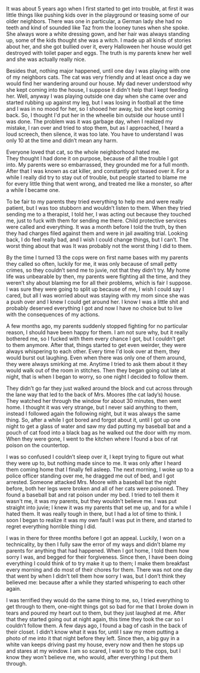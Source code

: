  

It was about 5 years ago when I first started to get into trouble, at first it was little things like pushing kids over in the playground or teasing some of our older neighbors. There was one in particular, a German lady she had no teeth and kind of sounded like Taz from the looney tunes when she spoke. She always wore a white dressing gown, and her hair was always standing up, some of the kids thought she was a witch. I made up all kinds of stories about her, and she got bullied over it, every Halloween her house would get destroyed with toilet paper and eggs. The truth is my parents knew her well and she was actually really nice.  

Besides that, nothing major happened, until one day I was playing with one of my neighbors cats. The cat was very friendly and at least once a day we would find her wandering around our house. My dad never understood why she kept coming into the house, I suppose it didn't help that I kept feeding her. Well, anyway I was playing outside one day when she came over and started rubbing up against my leg, but I was losing in football at the time and I was in no mood for her, so I shooed her away, but she kept coming back. So, I thought I'd put her in the wheelie bin outside our house until I was done. The problem was it was garbage day, when I realized my mistake, I ran over and tried to stop them, but as I approached, I heard a loud screech, then silence, it was too late. You have to understand I was only 10 at the time and didn’t mean any harm. 

Everyone loved that cat, so the whole neighborhood hated me. They thought I had done it on purpose, because of all the trouble I got into. My parents were so embarrassed, they grounded me for a full month. After that I was known as cat killer, and constantly got teased over it. For a while I really did try to stay out of trouble, but people started to blame me for every little thing that went wrong, and treated me like a monster, so after a while I became one.  

To be fair to my parents they tried everything to help me and were really patient, but I was too stubborn and wouldn’t listen to them. When they tried sending me to a therapist, I told her, I was acting out because they touched me, just to fuck with them for sending me there. Child protective services were called and everything. It was a month before I told the truth, by then they had charges filed against them and were in jail awaiting trial. Looking back, I do feel really bad, and I wish I could change things, but I can’t. The worst thing about that was It was probably not the worst thing I did to them. 

By the time I turned 13 the cops were on first name bases with my parents they called so often, luckily for me, it was only because of small petty crimes, so they couldn’t send me to juvie, not that they didn’t try. My home life was unbearable by then, my parents were fighting all the time, and they weren’t shy about blaming me for all their problems, which is fair I suppose. I was sure they were going to split up because of me, I wish I could say I cared, but all I was worried about was staying with my mom since she was a push over and I knew I could get around her. I know I was a little shit and probably deserved everything I got and now I have no choice but to live with the consequences of my actions. 

A few months ago, my parents suddenly stopped fighting for no particular reason, I should have been happy for them. I am not sure why, but it really bothered me, so I fucked with them every chance I got, but I couldn’t get to them anymore. After that, things started to get even weirder, they were always whispering to each other. Every time I'd look over at them, they would burst out laughing. Even when there was only one of them around, they were always smirking at me. Anytime I tried to ask them about it they would walk out of the room in stitches. Then they began going out late at night, that is when I began to worry, so one night I decided to follow them.  

They didn’t go far they just walked around the block and cut across through the lane way that led to the back of Mrs. Moores (the cat lady’s) house. They watched her through the window for about 30 minutes, then went home. I thought it was very strange, but I never said anything to them, instead I followed again the following night, but it was always the same thing. So, after a while I got bored and forgot about it, until I got up one night to get a glass of water and saw my dad putting my baseball bat and a pouch of cat food into a black bag as he walked out the door with my mom. When they were gone, I went to the kitchen where I found a box of rat poison on the countertop. 

I was so confused I couldn’t sleep over it, I kept trying to figure out what they were up to, but nothing made since to me. It was only after I heard them coming home that I finally fell asleep. The next morning, I woke up to a police officer standing over me, he dragged me out of bed, and I got arrested. Someone attacked Mrs. Moore with a baseball bat the night before, both her legs were broken and all of her cats were poisoned. They found a baseball bat and rat poison under my bed. I tried to tell them it wasn't me, it was my parents, but they wouldn’t believe me. I was put straight into juvie; I knew it was my parents that set me up, and for a while I hated them. It was really tough in there, but I had a lot of time to think. I soon I began to realize it was my own fault I was put in there, and started to regret everything horrible thing I did. 

I was in there for three months before I got an appeal. Luckily, I won on a technicality, by then I fully saw the error of my ways and didn’t blame my parents for anything that had happened. When I got home, I told them how sorry I was, and begged for their forgiveness. Since then, I have been doing everything I could think of to try make it up to them; I make them breakfast every morning and do most of their chores for them. There was not one day that went by when I didn’t tell them how sorry I was, but I don’t think they believed me: because after a while they started whispering to each other again.  

I was terrified they would do the same thing to me, so, I tried everything to get through to them, one-night things got so bad for me that I broke down in tears and poured my heart out to them, but they just laughed at me. After that they started going out at night again, this time they took the car so I couldn’t follow them. A few days ago, I found a bag of cash in the back of their closet. I didn’t know what it was for, until I saw my mom putting a photo of me into it that night before they left. Since then, a big guy in a white van keeps driving past my house, every now and then he stops up and stares at my window. I am so scared, I want to go to the cops, but I know they won't believe me, who would, after everything I put them through.